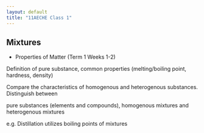 ```yaml
---
layout: default
title: "11AECHE Class 1"
---
```


## Mixtures
 -   Properties of Matter (Term 1 Weeks 1-2)

Definition of pure substance, common properties (melting/boiling point, hardness, density)

Compare the characteristics of homogenous and heterogenous substances. Distinguish between

pure substances (elements and compounds), homogenous mixtures and heterogenous mixtures

e.g. Distillation utilizes boiling points of mixtures